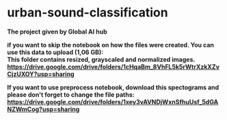 # urban-sound-classification
<b>The project given by Global AI hub<b><br>


if you want to skip the notebook on how the files were created. You can use this data to upload (1,06 GB): <br>
This folder contains resized, grayscaled and normalized images. <br>
https://drive.google.com/drive/folders/1cHqaBm_8VhFL5k5rWtrXzkXZvCjzUXOY?usp=sharing



If you want to use preprocess notebook, download this spectograms and please don't forget to change the file paths: <br>
https://drive.google.com/drive/folders/1xey3vAVNDjWxnSfhuUsf_5dGANZWmCog?usp=sharing
